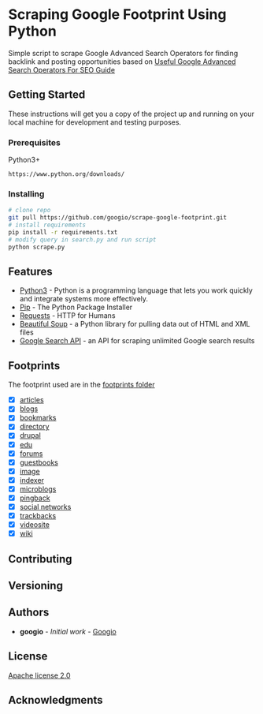# Scraping Google Footprint Using Python
Simple script to scrape Google Advanced Search Operators for finding backlink and posting opportunities based on [Useful Google Advanced Search Operators For SEO Guide](https://blog.goog.io/seo/2020/10/30/useful-google-advance-search-operators-for-seo.html)

## Getting Started

These instructions will get you a copy of the project up and running on your local machine for development and testing purposes.

### Prerequisites

Python3+

```
https://www.python.org/downloads/
```

### Installing

```bash
# clone repo
git pull https://github.com/googio/scrape-google-footprint.git
# install requirements
pip install -r requirements.txt
# modify query in search.py and run script
python scrape.py
```

## Features

* [Python3](https://www.python.org/) - Python is a programming language that lets you work quickly
and integrate systems more effectively.
* [Pip](https://pip.pypa.io/en/stable/) - The Python Package Installer
* [Requests](https://requests.readthedocs.io/en/master/) - HTTP for Humans
* [Beautiful Soup](https://requests.readthedocs.io/en/master/) - a Python library for pulling data out of HTML and XML files
* [Google Search API](https://googio.io/) - an API for scraping unlimited Google search results

## Footprints

The footprint used are in the [footprints folder](footprints)

-[x] [articles](footprints/articles.txt)
-[x] [blogs](footprints/blog.txt)
-[x] [bookmarks](footprints/bookmarks.txt)
-[x] [directory](footprints/directory.txt)
-[x] [drupal](footprints/drupal.txt)
-[x] [edu](footprints/edu.txt)
-[x] [forums](footprints/forums.txt)
-[x] [guestbooks](footprints/guestbooks.txt)
-[x] [image](footprints/image.txt)
-[x] [indexer](footprints/indexer.txt)
-[x] [microblogs](footprints/microblogs.txt)
-[x] [pingback](footprints/pingback.txt)
-[x] [social networks](footprints/socialnetworks.txt)
-[x] [trackbacks](footprints/trackbacks.txt)
-[x] [videosite](footprints/videosites.txt)
-[x] [wiki](footprints/wiki.txt)

## Contributing

## Versioning

## Authors

* **googio** - *Initial work* - [Googio](https://goog.io/)

## License
[Apache license 2.0](LICENSE)

## Acknowledgments
